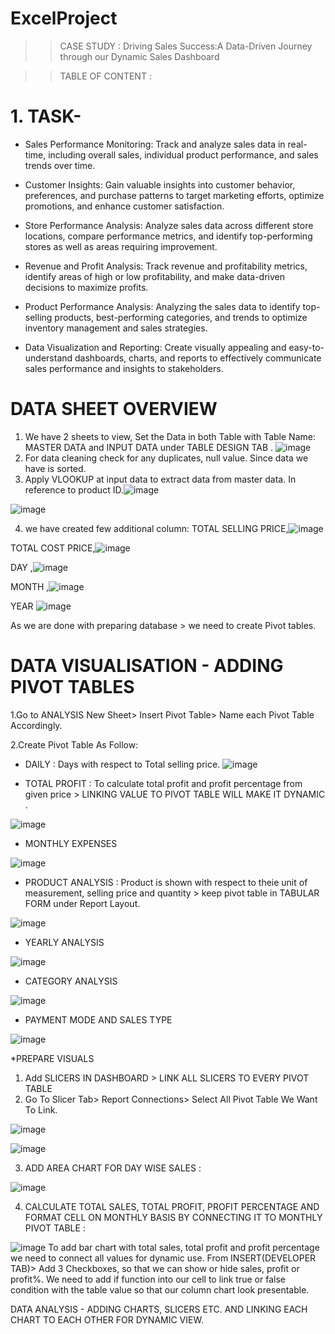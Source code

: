 # ExcelProject
>> CASE STUDY : Driving Sales Success:A Data-Driven Journey through our Dynamic Sales Dashboard

>> TABLE OF CONTENT :
 
# 1. TASK-

* Sales Performance Monitoring: Track and analyze sales data in real-time, including overall sales, individual product performance, and sales trends over time.

* Customer Insights: Gain valuable insights into customer behavior, preferences, and purchase patterns to target marketing efforts, optimize promotions, and enhance customer satisfaction.

* Store Performance Analysis: Analyze sales data across different store locations, compare performance metrics, and identify top-performing stores as well as areas requiring improvement.

* Revenue and Profit Analysis: Track revenue and profitability metrics, identify areas of high or low profitability, and make data-driven decisions to maximize profits.

* Product Performance Analysis: Analyzing the sales data to identify top-selling products, best-performing categories, and trends to optimize inventory management and sales strategies.

* Data Visualization and Reporting: Create visually appealing and easy-to-understand dashboards, charts, and reports to effectively communicate sales performance and insights to stakeholders.

# DATA SHEET OVERVIEW
1. We have 2 sheets to view, Set the Data in both Table with Table Name: MASTER DATA and INPUT DATA under TABLE DESIGN TAB .
![image](https://github.com/ishanimahajan20/ExcelProject/assets/134215344/6dddf744-74db-4ea8-9a0d-321a461e714a)
2. For data cleaning check for any duplicates, null value. Since data we have is sorted.
3. Apply VLOOKUP at input data to extract data from master data. In reference to product ID.![image](https://github.com/ishanimahajan20/ExcelProject/assets/134215344/eb17701a-5217-4b41-b6f3-80fe0423fcec)
 
 ![image](https://github.com/ishanimahajan20/ExcelProject/assets/134215344/25fa4957-68d6-46d1-9b68-7783122b31d9)
 
4. we have created few additional column:
TOTAL SELLING PRICE,![image](https://github.com/ishanimahajan20/ExcelProject/assets/134215344/773f8ab5-e26c-40ae-847d-43f441c5af31)

TOTAL COST PRICE,![image](https://github.com/ishanimahajan20/ExcelProject/assets/134215344/888842d9-0174-4766-a398-eb81b2a69e23)
 
DAY ,![image](https://github.com/ishanimahajan20/ExcelProject/assets/134215344/15d32ab0-a9cf-466e-bb74-747814383053)

MONTH ,![image](https://github.com/ishanimahajan20/ExcelProject/assets/134215344/343270d4-37f3-44de-9d54-70e41be0c354)

YEAR ![image](https://github.com/ishanimahajan20/ExcelProject/assets/134215344/8e82b880-7a29-4b1b-89ac-be5897a0283d)

As we are done with preparing database > we need to create Pivot tables.

# DATA VISUALISATION - ADDING PIVOT TABLES
1.Go to ANALYSIS New Sheet> Insert Pivot Table> Name each Pivot Table Accordingly.

2.Create Pivot Table As Follow:
* DAILY : Days with respect to Total selling price.
![image](https://github.com/ishanimahajan20/ExcelProject/assets/134215344/9b0c20dd-efd1-46ed-9b20-9e5176b2bdc9)

* TOTAL PROFIT : To calculate total profit and profit percentage from given price > LINKING VALUE TO PIVOT TABLE WILL MAKE IT DYNAMIC .
 
![image](https://github.com/ishanimahajan20/ExcelProject/assets/134215344/da92d742-53b8-461f-861c-da9c5f866083)

* MONTHLY EXPENSES

![image](https://github.com/ishanimahajan20/ExcelProject/assets/134215344/c6b3e4a5-ff60-4ba8-8f45-bdf0003550da)

* PRODUCT ANALYSIS : Product is shown with respect to theie unit of measurement, selling price and quantity > keep pivot table in TABULAR FORM under Report Layout.

![image](https://github.com/ishanimahajan20/ExcelProject/assets/134215344/8f016c49-8f1b-4785-98f2-226d4a06a457)

* YEARLY ANALYSIS 
     
![image](https://github.com/ishanimahajan20/ExcelProject/assets/134215344/2884202b-6456-4294-a161-503d7d66b7fd)

* CATEGORY ANALYSIS
   
![image](https://github.com/ishanimahajan20/ExcelProject/assets/134215344/800354c9-bcd1-4687-b69c-4557f3222c9e)

* PAYMENT MODE AND SALES TYPE

![image](https://github.com/ishanimahajan20/ExcelProject/assets/134215344/b2720038-7790-47e2-b882-66bb898002b1)

*PREPARE VISUALS
1. Add SLICERS IN DASHBOARD > LINK ALL SLICERS TO EVERY PIVOT TABLE
2. Go To Slicer Tab> Report Connections> Select All Pivot Table We Want To Link.

![image](https://github.com/ishanimahajan20/ExcelProject/assets/134215344/fae364a8-ee7d-40ac-a2b7-a7ca95a98079)

![image](https://github.com/ishanimahajan20/ExcelProject/assets/134215344/8759c445-c4bd-49bb-b9a8-4c64ae23a18a)

3. ADD AREA CHART FOR DAY WISE SALES :

![image](https://github.com/ishanimahajan20/ExcelProject/assets/134215344/691c7b54-7905-4959-8c60-fa43d917d063)

4. CALCULATE TOTAL SALES, TOTAL PROFIT, PROFIT PERCENTAGE AND FORMAT CELL ON MONTHLY BASIS BY CONNECTING IT TO MONTHLY PIVOT TABLE :

![image](https://github.com/ishanimahajan20/ExcelProject/assets/134215344/62715af2-ce59-4780-acb4-839eb0ce2f94)
To add bar chart with total sales, total profit and profit percentage we need to connect all values for dynamic use.
From INSERT(DEVELOPER TAB)> Add 3 Checkboxes, so that we can show or hide sales, profit or profit%. We need to add if function into our cell to link true or false condition with the table value so that our column chart look presentable.













DATA ANALYSIS - ADDING CHARTS, SLICERS ETC. AND LINKING EACH CHART TO EACH OTHER FOR DYNAMIC VIEW.

